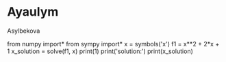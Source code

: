 # Ayaulym
Asylbekova



from numpy import*
from sympy import*
x = symbols('x')
f1 = x**2 + 2*x + 1
x_solution = solve(f1, x)
print(1)
print('solution:')
print(x_solution) 
